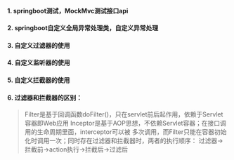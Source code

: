 #### 1. springboot测试，MockMvc测试接口api
#### 2. springboot自定义全局异常处理类，自定义异常处理
#### 3. 自定义过滤器的使用
#### 4. 自定义监听器的使用
#### 5. 自定义拦截器的使用
#### 6. 过滤器和拦截器的区别：
> Filter是基于回调函数doFilter()，只在servlet前后起作用，依赖于Servlet容器即Web应用
Inceptor是基于AOP思想，不依赖Servlet容器；在接口调用的生命周期里面，interceptor可以被
多次调用，而Filter只能在容器初始化时调用一次；同时存在过滤器和拦截器时，两者的执行顺序：
过滤器->拦截前->action执行->拦截后->过滤后

